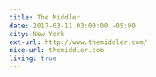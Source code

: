 ```yaml
---
title: The Middler
date: 2017-03-11 03:00:00 -05:00
city: New York
ext-url: http://www.themiddler.com/
nice-url: themiddler.com
living: true
---
```

